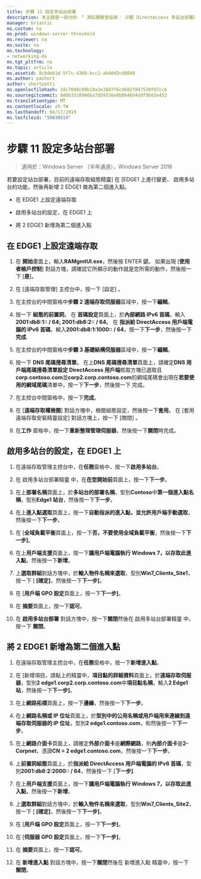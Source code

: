```yaml
---
title: 步驟 11 設定多站台部署
description: 本主題是一部分的 「 測試實驗室指南： 示範 DirectAccess 多站台部署的 Windows Server 2016
manager: brianlic
ms.custom: na
ms.prod: windows-server-threshold
ms.reviewer: na
ms.suite: na
ms.technology:
- networking-da
ms.tgt_pltfrm: na
ms.topic: article
ms.assetid: 8cbdeb1d-5f7c-4360-bcc1-ab40d3cd8040
ms.author: pashort
author: shortpatti
ms.openlocfilehash: 2dc70d9c89b19a3e38d7f6cd682f047530f87cc6
ms.sourcegitcommit: 0d0b32c8986ba7db9536e0b8648d4ddf9b03e452
ms.translationtype: MT
ms.contentlocale: zh-TW
ms.lasthandoff: 04/17/2019
ms.locfileid: "59839519"
---
```

# <a name="step-11-configure-the-multisite-deployment"></a>步驟 11 設定多站台部署

>適用於：Windows Server （半年通道），Windows Server 2016

若要設定站台部署，目前的遠端存取組態精靈] 在 [EDGE1 上進行變更、 啟用多站台的功能，然後再新增 2 EDGE1 做為第二個進入點。  
  
- 在 EDGE1 上設定遠端存取  
  
- 啟用多站台的設定，在 EDGE1 上  
  
- 將 2 EDGE1 新增為第二個進入點  
  
## <a name="configDA"></a>在 EDGE1 上設定遠端存取  
  
1.  在 **開始**畫面上，輸入**RAMgmtUI.exe**，然後按 ENTER 鍵。 如果出現 [**使用者帳戶控制**] 對話方塊，請確認它所顯示的動作就是您所需的動作，然後按一下 [**是**]。  
  
2.  在 [遠端存取管理] 主控台中，按一下 [設定] 。  
  
3.  在主控台的中間窗格中**步驟 2 遠端存取伺服器**區域中，按一下**編輯**。  
  
4.  按一下 **組態的前置詞**。 在 **首碼設定**頁面上，於**內部網路 IPv6 首碼**，輸入**2001:db8:1:: / 64; 2001:db8:2:: / 64**。 在 **指派給 DirectAccess 用戶端電腦的 IPv6 首碼**，輸入**2001:db8:1:1000:: / 64**，按一下**下一步**，然後按一下 **完成**.  
  
5.  在主控台的中間窗格中**步驟 3 基礎結構伺服器**區域中，按一下**編輯**。  
  
6.  按一下  **DNS 尾碼搜尋清單**。 在上**DNS 尾碼搜尋清單**頁面上，請確定**DNS 用戶端尾碼搜尋清單設定 DirectAccess 用戶端**核取方塊已選取且**corp.contoso.com**並**corp2.corp.contoso.com**的網域尾碼會出現在**若要使用的網域尾碼**清單中，按一下**下一步**，然後按一下 完成。  
  
7.  在主控台中間窗格中，按一下**完成**。  
  
8.  在 [**遠端存取權檢閱**] 對話方塊中，檢閱組態設定，然後按一下**套用**。 在 [套用遠端存取安裝精靈設定]  對話方塊上，按一下 [關閉] 。  
  
9. 在**工作** 窗格中，按一下**重新整理管理伺服器**，然後按一下**關閉**時完成。  
  
## <a name="EnabledMultisite"></a>啟用多站台的設定，在 EDGE1 上  
  
1.  在遠端存取管理主控台中，在**任務**窗格中，按一下**啟用多站台**。  
  
2.  在 啟用多站台部署精靈 中，在**在您開始前**頁面上，按一下**下一步**。  
  
3.  在上**部署名稱**頁面上，於**多站台的部署名稱**，型別**Contoso**中**第一個進入點名稱**，型別**Edge1 站台**，然後按一下**下一步**。  
  
4.  在上**進入點選取**頁面上，按一下**自動指派的進入點，並允許用戶端手動選取**，然後按一下**下一步**。  
  
5.  在 [**全域負載平衡**頁面上，按一下**否，不要使用全域負載平衡**，然後按一下**下一步]**。  
  
6.  在上**用戶端支援**頁面上，按一下**讓用戶端電腦執行 Windows 7，以存取此進入點**，然後按一下**新增**。  
  
7.  上**選取群組**對話方塊中，於**輸入物件名稱來選取**，型別**Win7_Clients_Site1**，按一下 [ **[確定]**，然後按一下**下一步]**。  
  
8.  在 [**用戶端 GPO 設定**頁面上，按一下**下一步]**。  
  
9. 在 **摘要**頁面上，按一下**認可**。  
  
10. 在 **啟用多站台部署** 對話方塊中，按一下**關閉**然後在 啟用多站台部署精靈 中，按一下 **關閉**。  
  
## <a name="AddEP"></a>將 2 EDGE1 新增為第二個進入點  
  
1.  在遠端存取管理主控台中，在**任務**窗格中，按一下**新增進入點**。  
  
2.  在 [新增項目，請點上的精靈中，**項目點的詳細資料**頁面上，於**遠端存取伺服器**，型別**2 edge1.corp2.corp.contoso.com**中**項目點名稱**，輸入**2 Edge1 站**，然後按一下**下一步]**。  
  
3.  在上**網路拓樸**頁面上，按一下**邊緣**，然後按一下**下一步**。  
  
4.  在上**網路名稱或 IP 位址**頁面上，於**型別中的公用名稱或用戶端用來連線到遠端存取伺服器的 IP 位址**，型別**2 edge1.contoso.com**，和然後按一下**下一步**。  
  
5.  在上**網路介面卡**頁面上，請確定**外部介面卡**是**網際網路**，則**內部介面卡**是**2-Corpnet**，憑證**CN = 2 edge1.contoso.com**，然後按一下**下一步**。  
  
6.  上**前置詞組態**頁面上，於**指派給 DirectAccess 用戶端電腦的 IPv6 首碼**，型別**2001:db8:2:2000:: / 64**，然後按一下 [**下一步]**.  
  
7.  在上**用戶端支援**頁面上，按一下**讓用戶端電腦執行 Windows 7，以存取此進入點**，然後按一下**新增**。  
  
8.  上**選取群組**對話方塊中，於**輸入物件名稱來選取**，型別**Win7_Clients_Site2**，按一下 [ **[確定]**，然後按一下**下一步]**。  
  
9. 在 [**用戶端 GPO 設定**頁面上，按一下**下一步]**。  
  
10. 在 [**伺服器 GPO 設定**頁面上，按一下**下一步]**。  
  
11. 在 **摘要**頁面上，按一下**認可**。  
  
12. 在 **新增進入點** 對話方塊中，按一下**關閉**然後在 新增進入點 精靈中，按一下 **關閉**。  
  


